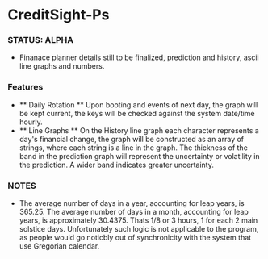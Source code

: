 # CreditSight-Ps

### STATUS: ALPHA
- Finanace planner details still to be finalized, prediction and history, ascii line graphs and numbers.

### Features
- ** Daily Rotation ** Upon booting and events of next day, the graph will be kept current, the keys will be checked against the system date/time hourly.
- ** Line Graphs ** On the History line graph each character represents a day's financial change, the graph will be constructed as an array of strings, where each string is a line in the graph. The thickness of the band in the prediction graph will represent the uncertainty or volatility in the prediction. A wider band indicates greater uncertainty.

### NOTES
* The average number of days in a year, accounting for leap years, is 365.25. The average number of days in a month, accounting for leap years, is approximately 30.4375. Thats 1/8 or 3 hours, 1 for each 2 main solstice days. Unfortunately such logic is not applicable to the program, as people would go noticbly out of synchronicity with the system that use Gregorian calendar.
